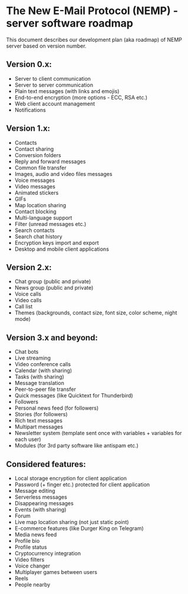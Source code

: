 # The New E-Mail Protocol (NEMP) - server software roadmap

This document describes our development plan (aka roadmap) of NEMP server based on version number.

## Version 0.x:

- Server to client communication
- Server to server communication
- Plain text messages (with links and emojis)
- End-to-end encryption (more options - ECC, RSA etc.)
- Web client account management
- Notifications

## Version 1.x:

- Contacts
- Contact sharing
- Conversion folders
- Reply and forward messages
- Common file transfer
- Images, audio and video files messages
- Voice messages
- Video messages
- Animated stickers
- GIFs
- Map location sharing
- Contact blocking
- Multi-language support
- Filter (unread messages etc.)
- Search contacts
- Search chat history
- Encryption keys import and export
- Desktop and mobile client applications

## Version 2.x:

- Chat group (public and private)
- News group (public and private)
- Voice calls
- Video calls
- Call list
- Themes (backgrounds, contact size, font size, color scheme, night mode)

## Version 3.x and beyond:

- Chat bots
- Live streaming
- Video conference calls
- Calendar (with sharing)
- Tasks (with sharing)
- Message translation
- Peer-to-peer file transfer
- Quick messages (like Quicktext for Thunderbird)
- Followers
- Personal news feed (for followers)
- Stories (for followers)
- Rich text messages
- Multipart messages
- Newsletter system (template sent once with variables + variables for each user)
- Modules (for 3rd party software like antispam etc.)

## Considered features:

- Local storage encryption for client application
- Password (+ finger etc.) protected for client application
- Message editing
- Serverless messages
- Disappearing messages
- Events (with sharing)
- Forum
- Live map location sharing (not just static point)
- E-commerce features (like Durger King on Telegram)
- Media news feed
- Profile bio
- Profile status
- Cryptocurrency integration
- Video filters
- Voice changer
- Multiplayer games between users
- Reels
- People nearby

